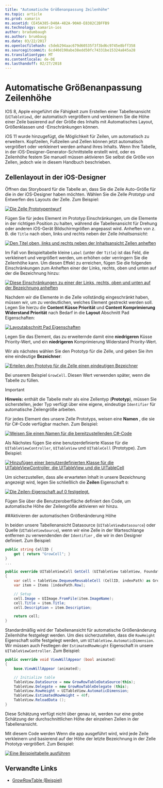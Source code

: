 ```yaml
---
title: "Automatische Größenanpassung Zeilenhöhe"
ms.topic: article
ms.prod: xamarin
ms.assetid: CE45A385-D40A-482A-90A0-E8382C2BFFB9
ms.technology: xamarin-ios
author: bradumbaugh
ms.author: brumbaug
ms.date: 03/22/2017
ms.openlocfilehash: c5deb294aac679d60535f3f3bd6c9745e8bff358
ms.sourcegitcommit: 6cd40d190abe38edd50fc74331be15324a845a28
ms.translationtype: MT
ms.contentlocale: de-DE
ms.lasthandoff: 02/27/2018
---
```

# <a name="auto-sizing-row-height"></a>Automatische Größenanpassung Zeilenhöhe

IOS 8, Apple eingeführt die Fähigkeit zum Erstellen einer Tabellenansicht (`UITableView`), der automatisch vergrößern und verkleinern Sie die Höhe einer Zeile basierend auf der Größe des Inhalts mit Automatisches Layout, Größenklassen und -Einschränkungen können.

iOS 11 wurde hinzugefügt, die Möglichkeit für Zeilen, um automatisch zu erweitern. Kopfzeilen, Fußzeilen und Zellen können jetzt automatisch vergrößert oder verkleinert werden anhand ihres Inhalts. Wenn Ihre Tabelle, in der iOS-Designer-Generator-Schnittstelle erstellt wird, oder es Zeilenhöhe festem Sie manuell müssen aktivieren Sie selbst die Größe von Zellen, jedoch wie in diesem Handbuch beschrieben.

## <a name="cell-layout-in-the-ios-designer"></a>Zellenlayout in der iOS-Designer

Öffnen das Storyboard für die Tabelle an, dass Sie die Zeile Auto-Größe für die in der iOS-Designer haben möchten. Wählen Sie die Zelle *Prototyp* und Entwerfen des Layouts der Zelle. Zum Beispiel:

[ ![](autosizing-row-height-images/table01.png "Die Zelle Prototypentwurf")](autosizing-row-height-images/table01.png)

Fügen Sie für jedes Element im Prototyp Einschränkungen, um die Elemente in der richtigen Position zu halten, während die Tabellenansicht für Drehung oder anderen iOS-Gerät Bildschirmgrößen angepasst wird. Anheften von z. B. die `Title` nach oben, links und rechts neben der Zelle *Inhaltsansicht*:

[ ![](autosizing-row-height-images/table02.png "Den Titel oben, links und rechts neben der Inhaltsansicht Zellen anheften")](autosizing-row-height-images/table02.png)

Im Fall von Beispieltabelle kleine `Label` (unter der `Title`) ist das Feld, die verkleinert und vergrößert werden, um erhöhen oder verringern Sie die Zeilenhöhe kann. Um diesen Effekt zu erreichen, fügen Sie die folgenden Einschränkungen zum Anheften einer der Links, rechts, oben und unten auf der die Bezeichnung hinzu:

[ ![](autosizing-row-height-images/table03.png "Diese Einschränkungen zu einer der Links, rechts, oben und unten auf der Bezeichnung anheften")](autosizing-row-height-images/table03.png)

Nachdem wir die Elemente in die Zelle vollständig eingeschränkt haben, müssen wir, um zu verdeutlichen, welches Element gestreckt werden soll. Legen Sie hierzu die **Content Küsse Priorität** und **Content Komprimierung Widerstand Priorität** nach Bedarf in die **Layout** Abschnitt Pad Eigenschaften:

[ ![](autosizing-row-height-images/table03a.png "Layoutabschnitt Pad Eigenschaften")](autosizing-row-height-images/table03a.png)

Legen Sie das Element, das zu erweiternde damit eine **niedrigeren** Küsse Priority-Wert, und ein **niedrigeren** Komprimierung Widerstand Priority-Wert.

Wir als nächstes wählen Sie den Prototyp für die Zelle, und geben Sie ihm eine eindeutige **Bezeichner**:

[ ![](autosizing-row-height-images/table04.png "Erteilen den Prototyp für die Zelle einen eindeutigen Bezeichner")](autosizing-row-height-images/table04.png)

Bei unserem Beispiel `GrowCell`. Diesen Wert verwenden später, wenn die Tabelle zu füllen.

> [!IMPORTANT]
> **Hinweis:** enthält die Tabelle mehr als eine Zellentyp (**Prototyp**), müssen Sie sicherstellen, jeder Typ verfügt über eine eigene, eindeutige `Identifier` für automatische Zeilengröße arbeiten.

Für jedes Element des unsere Zelle Prototyps, weisen eine **Namen** , die sie für C#-Code verfügbar machen. Zum Beispiel:

[ ![](autosizing-row-height-images/table05.png "Weisen Sie einen Namen für die bereitzustellenden C#-Code")](autosizing-row-height-images/table05.png)

Als Nächstes fügen Sie eine benutzerdefinierte Klasse für die `UITableViewController`, `UITableView` und `UITableCell` (Prototype). Zum Beispiel: 

[ ![](autosizing-row-height-images/table06.png "Hinzufügen einer benutzerdefinierten Klasse für die UITableViewController, die UITableView und die UITableCell")](autosizing-row-height-images/table06.png)

Um sicherzustellen, dass alle erwarteten Inhalt in unsere Bezeichnung angezeigt wird, legen Sie schließlich die **Zeilen** Eigenschaft `0`:

[ ![](autosizing-row-height-images/table06.png "Die Zeilen-Eigenschaft auf 0 festgelegt.")](autosizing-row-height-images/table06a.png)

Fügen Sie über die Benutzeroberfläche definiert den Code, um automatische Höhe der Zeilengröße aktivieren wir hinzu.

##<a name="enabling-auto-resizing-height"></a>Aktivieren der automatischen Größenänderung Höhe

In beiden unsere Tabellenansicht Datasource (`UITableViewDatasource`) oder Quelle (`UITableViewSource`), wenn wir eine Zelle in der Warteschlange entfernen zu verwendenden der `Identifier` , die wir in den Designer definiert. Zum Beispiel:

```csharp
public string CellID {
    get { return "GrowCell"; }
}
...

public override UITableViewCell GetCell (UITableView tableView, Foundation.NSIndexPath indexPath)
{
    var cell = tableView.DequeueReusableCell (CellID, indexPath) as GrowRowTableCell;
    var item = Items [indexPath.Row];

    // Setup
    cell.Image = UIImage.FromFile(item.ImageName);
    cell.Title = item.Title;
    cell.Description = item.Description;

    return cell;
}
```

Standardmäßig wird der Tabellenansicht für automatische Größenänderung Zeilenhöhe festgelegt werden. Um dies sicherzustellen, dass die `RowHeight` Eigenschaft sollte festgelegt werden, um `UITableView.AutomaticDimension`. Wir müssen auch Festlegen der `EstimatedRowHeight` Eigenschaft in unsere `UITableViewController`. Zum Beispiel:

```csharp
public override void ViewWillAppear (bool animated)
{
    base.ViewWillAppear (animated);

    // Initialize table
    TableView.DataSource = new GrowRowTableDataSource(this);
    TableView.Delegate = new GrowRowTableDelegate (this);
    TableView.RowHeight = UITableView.AutomaticDimension;
    TableView.EstimatedRowHeight = 40f;
    TableView.ReloadData ();
}
```

Diese Schätzung verfügt nicht über genau ist, werden nur eine grobe Schätzung der durchschnittlichen Höhe der einzelnen Zeilen in der Tabellenansicht.

Mit diesem Code werden Wenn die app ausgeführt wird, wird jede Zeile verkleinern und basierend auf der Höhe der letzte Bezeichnung in der Zelle Prototyp vergrößert. Zum Beispiel:

[ ![](autosizing-row-height-images/table07.png "Eine Beispieltabelle ausführen")](autosizing-row-height-images/table07.png)


## <a name="related-links"></a>Verwandte Links

- [GrowRowTable (Beispiel)](https://developer.xamarin.com/samples/monotouch/GrowRowTable/)
